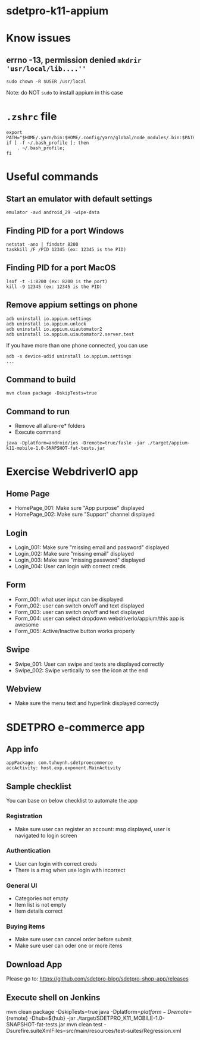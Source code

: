 # sdetpro-k11-appium

# Know issues
## errno -13, permission denied ```mkdrir 'usr/local/lib....''```

```
sudo chown -R $USER /usr/local
```

Note: do NOT ```sudo``` to install appium in this case

# `.zshrc` file
```
export PATH="$HOME/.yarn/bin:$HOME/.config/yarn/global/node_modules/.bin:$PATH”
if [ -f ~/.bash_profile ]; then
	. ~/.bash_profile;
fi

```

# Useful commands

## Start an emulator with default settings
```
emulator -avd android_29 -wipe-data
```

## Finding PID for a port Windows
```
netstat -ano | findstr 8200
taskkill /F /PID 12345 (ex: 12345 is the PID)
```

## Finding PID for a port MacOS
```
lsof -t -i:8200 (ex: 8200 is the port)
kill -9 12345 (ex: 12345 is the PID)
```

## Remove appium settings on phone
```
adb uninstall io.appium.settings
adb uninstall io.appium.unlock
adb uninstall io.appium.uiautomator2
adb uninstall io.appium.uiautomator2.server.test
```

If you have more than one phone connected, you can use
```
adb -s device-udid uninstall io.appium.settings
...
```

## Command to build
```
mvn clean package -DskipTests=true
```

## Command to run
* Remove all allure-re* folders
* Execute command
```
java -Dplatform=android/ios -Dremote=true/fasle -jar ./target/appium-k11-mobile-1.0-SNAPSHOT-fat-tests.jar
```

# Exercise WebdriverIO app
## Home Page
* HomePage_001: Make sure "App purpose" displayed
* HomePage_002: Make sure "Support" channel displayed

## Login
* Login_001: Make sure "missing email and password" displayed
* Login_002: Make sure "missing email" displayed
* Login_003: Make sure "missing password" displayed
* Login_004: User can login with correct creds

## Form
* Form_001: what user input can be displayed
* Form_002: user can switch on/off and text displayed
* Form_003: user can switch on/off and text displayed
* Form_004: user can select dropdown webdriverio/appium/this app is awesome
* Form_005: Active/Inactive button works properly

## Swipe
* Swipe_001: User can swipe and texts are displayed correctly
* Swipe_002: Swipe vertically to see the icon at the end

## Webview
* Make sure the menu text and hyperlink displayed correctly


# SDETPRO e-commerce app
## App info

```
appPackage: com.tuhuynh.sdetproecommerce
accActivity: host.exp.exponent.MainActivity
```

## Sample checklist
You can base on below checklist to automate the app

### Registration
* Make sure user can register an account: msg displayed, user is navigated to login screen

### Authentication
* User can login with correct creds
* There is a msg when use login with incorrect

### General UI
* Categories not empty
* Item list is not empty
* Item details correct

### Buying items
* Make sure user can cancel order before submit
* Make sure user can oder one or more items


## Download App
Please go to: https://github.com/sdetpro-blog/sdetpro-shop-app/releases

## Execute shell on Jenkins
mvn clean package -DskipTests=true
java -Dplatform=${platform} -Dremote=${remote} -Dhub=${hub} -jar ./target/SDETPRO_K11_MOBILE-1.0-SNAPSHOT-fat-tests.jar
mvn clean test -Dsurefire.suiteXmlFiles=src/main/resources/test-suites/Regression.xml